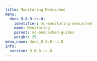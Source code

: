 ```yaml
---
title: Monitoring Memcached
menu:
  docs_0.8.0-rc.0:
    identifier: mc-monitoring-memcached
    name: Monitoring
    parent: mc-memcached-guides
    weight: 25
menu_name: docs_0.8.0-rc.0
info:
  version: 0.8.0-rc.0
---
```


